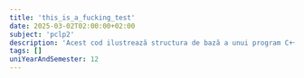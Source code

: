 ```yaml
---
title: 'this_is_a_fucking_test'
date: 2025-03-02T02:00:00+02:00
subject: 'pclp2'
description: 'Acest cod ilustrează structura de bază a unui program C++, incluzând librării, funcția principală `main` și utilizarea `cout` pentru afișarea textului la ieșirea standard.'
tags: []
uniYearAndSemester: 12
---
```


